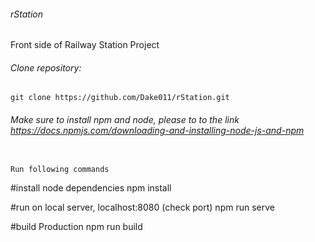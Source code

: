 ###### rStation
Front side of Railway Station Project

###### Clone repository: 
```
git clone https://github.com/Dake011/rStation.git
```
###### Make sure to install npm and node, please to to the link https://docs.npmjs.com/downloading-and-installing-node-js-and-npm
```

Run following commands
```
#install node dependencies
npm install

#run on local server, localhost:8080 (check port)
npm run serve

#build Production 
npm run build
```
